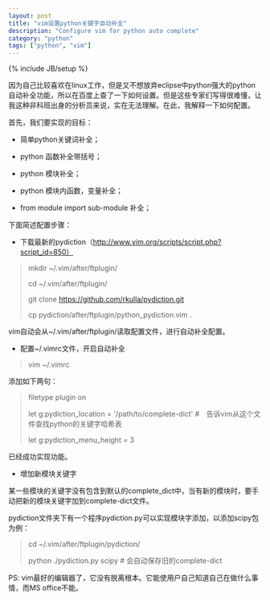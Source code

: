 ```yaml
---
layout: post
title: "vim设置python关键字自动补全"
description: "Configure vim for python auto complete"
category: "python"
tags: ["python", "vim"]
---
```

{% include JB/setup %}

因为自己比较喜欢在linux工作，但是又不想放弃eclipse中python强大的python自动补全功能，所以在百度上查了一下如何设置。但是这些专家们写得很难懂，让我这种非科班出身的分析员来说，实在无法理解。在此，我解释一下如何配置。

<!--more-->

首先，我们要实现的目标：

+ 简单python关键词补全；

+ python 函数补全带括号；

+ python 模块补全；

+ python 模块内函数，变量补全；

+ from module import sub-module 补全；

下面简述配置步骤：

+ 下载最新的pydiction（http://www.vim.org/scripts/script.php?script_id=850）

> mkdir ~/.vim/after/ftplugin/
>
> cd ~/.vim/after/ftplugin/
>
> git clone https://github.com/rkulla/pydiction.git
>
> cp pydiction/after/ftplugin/python_pydiction.vim .
>

vim自动会从~/.vim/after/ftplugin/读取配置文件，进行自动补全配置。

+ 配置~/.vimrc文件，开启自动补全

> vim ~/.vimrc

添加如下两句：

> filetype plugin on 
> 
> let g:pydiction_location = '/path/to/complete-dict'  #　告诉vim从这个文件查找python的关键字哈希表
>
> let g:pydiction_menu_height = 3 

已经成功实现功能。

+ 增加新模块关键字

某一些模块的关键字没有包含到默认的complete_dict中，当有新的模块时，要手动把新的模块关键字加到complete-dict文件。

pydiction文件夹下有一个程序pydiction.py可以实现模块字添加，以添加scipy包为例：

> cd ~/.vim/after/ftplugin/pydiction/
>
> python ./pydiction.py scipy # 会自动保存旧的complete-dict
> 

PS: vim最好的编辑器了，它没有脱离根本。它能使用户自己知道自己在做什么事情，而MS office不能。

